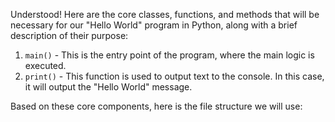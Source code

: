 Understood! Here are the core classes, functions, and methods that will be necessary for our "Hello World" program in Python, along with a brief description of their purpose:

1. `main()` - This is the entry point of the program, where the main logic is executed.
2. `print()` - This function is used to output text to the console. In this case, it will output the "Hello World" message.

Based on these core components, here is the file structure we will use:
